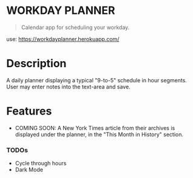 # WORKDAY PLANNER
> Calendar app for scheduling your workday.

use: https://workdayplanner.herokuapp.com/

# Description
A daily planner displaying a typical "9-to-5" schedule in hour segments. User may enter notes into the text-area and save.

# Features
- COMING SOON: A New York Times article from their archives is displayed under the planner, in the "This Month in History" section.

### TODOs
- Cycle through hours
- Dark Mode